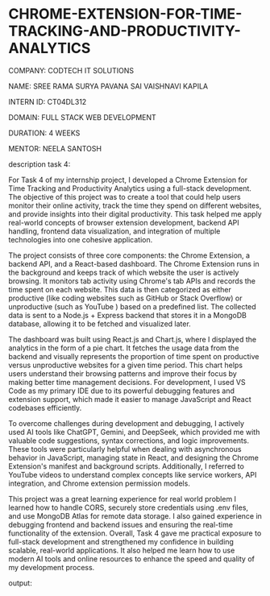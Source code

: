 # CHROME-EXTENSION-FOR-TIME-TRACKING-AND-PRODUCTIVITY-ANALYTICS
COMPANY: CODTECH IT SOLUTIONS

NAME: SREE RAMA SURYA PAVANA SAI VAISHNAVI KAPILA

INTERN ID: CT04DL312

DOMAIN: FULL STACK WEB DEVELOPMENT

DURATION: 4 WEEKS

MENTOR: NEELA SANTOSH

description task 4:

For Task 4 of my internship project, I developed a Chrome Extension for Time Tracking and Productivity Analytics using a full-stack development. The objective of this project was to create a tool that could help users monitor their online activity, track the time they spend on different websites, and provide insights into their digital productivity. This task helped me apply real-world concepts of browser extension development, backend API handling, frontend data visualization, and integration of multiple technologies into one cohesive application.

The project consists of three core components: the Chrome Extension, a backend API, and a React-based dashboard. The Chrome Extension runs in the background and keeps track of which website the user is actively browsing. It monitors tab activity using Chrome's tab APIs and records the time spent on each website. This data is then categorized as either productive (like coding websites such as GitHub or Stack Overflow) or unproductive (such as YouTube ) based on a predefined list. The collected data is sent to a Node.js + Express backend that stores it in a MongoDB database, allowing it to be fetched and visualized later.

The dashboard was built using React.js and Chart.js, where I displayed the analytics in the form of a pie chart. It fetches the usage data from the backend and visually represents the proportion of time spent on productive versus unproductive websites for a given time period. This chart helps users understand their browsing patterns and improve their focus by making better time management decisions. For development, I used VS Code as my primary IDE due to its powerful debugging features and extension support, which made it easier to manage JavaScript and React codebases efficiently.

To overcome challenges during development and debugging, I actively used AI tools like ChatGPT, Gemini, and DeepSeek, which provided me with valuable code suggestions, syntax corrections, and logic improvements. These tools were particularly helpful when dealing with asynchronous behavior in JavaScript, managing state in React, and designing the Chrome Extension's manifest and background scripts. Additionally, I referred to YouTube videos to understand complex concepts like service workers, API integration, and Chrome extension permission models. 

This project was a great learning experience for real world problem I learned how to handle CORS, securely store credentials using .env files, and use MongoDB Atlas for remote data storage. I also gained experience in debugging frontend and backend issues and ensuring the real-time functionality of the extension. Overall, Task 4 gave me practical exposure to full-stack development and strengthened my confidence in building scalable, real-world applications. It also helped me learn how to use modern AI tools and online resources to enhance the speed and quality of my development process.


output:



